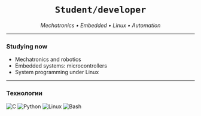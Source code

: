 <h1 align="center"><code>Student/developer</code></h1>
<p align="center"><i>Mechatronics • Embedded • Linux • Automation</i></p>

---


### Studying now

- Mechatronics and robotics
- Embedded systems: microcontrollers
- System programming under Linux

---

### Технологии

![C](https://img.shields.io/badge/C-283593?style=for-the-badge&logo=c&logoColor=white)
![Python](https://img.shields.io/badge/Python-1565C0?style=for-the-badge&logo=python&logoColor=white)
![Linux](https://img.shields.io/badge/Linux-000000?style=for-the-badge&logo=linux&logoColor=white)
![Bash](https://img.shields.io/badge/Bash-546E7A?style=for-the-badge&logo=gnu-bash&logoColor=white)


